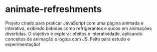 # animate-refreshments
Projeto criado para praticar JavaScript com uma página animada e interativa, exibindo bebidas como refrigerantes e sucos em animações divertidas. O objetivo é explorar efeitos e interatividade, aplicando conceitos de animação e lógica com JS. Feito para estudo e experimentação!
